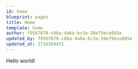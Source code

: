 ```yaml
---
id: home
blueprint: pages
title: Home
template: home
author: f9567870-c8ba-4a6a-bc3a-20e79ece885e
updated_by: f9567870-c8ba-4a6a-bc3a-20e79ece885e
updated_at: 1716384431
---
```

Hello world!
